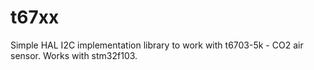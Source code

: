 # t67xx

Simple HAL I2C implementation library to work with t6703-5k - CO2 air sensor. Works with stm32f103.
